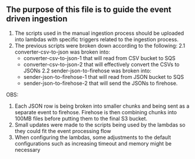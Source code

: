 ## The purpose of this file is to guide the event driven ingestion

1. The scripts used in the manual ingestion process should be uploaded into lambdas with specific triggers related to the ingestion process.
2. The previous scripts were broken down according to the following:
2.1 converter-csv-to-json was broken into:
    - converter-csv-to-json-1 that will read from CSV bucket to SQS
    - converter-csv-to-json-2 that will effectively convert the CSVs to JSONs
2.2 sender-json-to-firehose was broken into:
    - sender-json-to-firehose-1 that will read from JSON bucket to SQS
    - sender-json-to-firehose-2 that will send the JSONs to firehose. 
 
OBS:

1. Each JSON row is being broken into smaller chunks and being sent as a separate event to firehose. Firehose is then combining chunks into 100MB files before putting them to the final S3 bucket.
2. Small updates were made to the scripts being used by the lambdas so they could fit the event processing flow
3. When configuring the lambdas, some adjustments to the default configurations such as increasing timeout and memory might be necessary